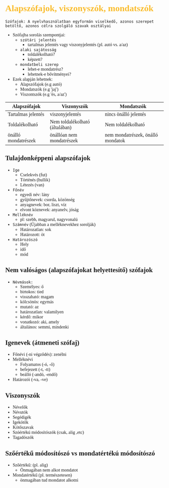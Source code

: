 <span style="font-family:'Cascadia code'">


# <span style="color:#fabd2f"> Alapszófajok, viszonyszók, mondatszók
```
Szófajok: A nyelvhasználatban egyformán viselkedő, azonos szerepet betöltő, azonos célra szolgáló szavak osztályai
```
- Szófajba sorolás szempontjai:
  - `szótári jelentés`
    - tartalmas jelentés vagy viszonyjelentés (pl. autó vs. a/az)
  - `alaki sajátosság`
    - toldalékolható? 
    - képzett?
  - `mondatbeli szerep`
    - lehet-e mondatrész? 
    - lehetnek-e bővítményei?
- Ezek alapján lehetnek:
  - Alapszófajok (e.g autó)
  - Mondatszók (e.g 'jaj')
  - Viszontszók (e.g 'és, a/az')

|Alapszófajok|Viszonyszók|Mondatszók|
|-----|-----|-----|
|Tartalmas jelentés|viszonyjelentés|nincs önálló jelentés|
|Toldalékolható|Nem toldalékolható (általában)|Nem toldalékolható|
|önálló mondatrészek|önállóan nem mondatrészek|nem mondatrészek, önálló mondatok|

## Tulajdonképpeni alapszófajok
- `Ige`
  - Cselekvés (fut)
  - Történés (hullik)
  - Létezés (van)
- `Főnév`
  - egyedi név: lány
  - gyűjtőnevek: csorda, közönség
  - anyagnevek: bor, liszt, víz
  - elvont köznevek: anyanelv, jóság
- `Melléknév`
  - pl: szebb, magyarul, nagyvonalú
- `Számnév` (Újabban a melléknevekhez sorolják)
  - Határozatlan: sok
  - Határozott: öt
- `Határozószó`
  - Hely
  - idő
  - mód
## Nem valóságos (alapszófajokat helyettesítő) szófajok
- `Névmások:`
  - Személyes: ő
  - birtokos: tied
  - visszaható: magam
  - kölcsönös: egymás
  - mutató: az
  - határozatlan: valamilyen
  - kérdő: mikor
  - vonatkozó: aki, amely
  - általános: semmi, mindenki

## Igenevek (átmeneti szófaj)
- Főnévi (-ni végződés): zenélni
- Melléknévi
  - Folyamatos (-ó, -ő)
  - befejezett (-t, -tt)
  - beálló (-andó, -endő)
- Határozói (-va, -ve)

## Viszonyszók
- Névelők
- Névutók
- Segédigék
- Igekötők
- Kötőszavak
- Szóértékú módosítószók (csak, alig ,etc)
- Tagadószók
   
## Szőértékű módosítószó vs mondatértékú módosítószó
- Szőértékű: (pl. alig)
  - Önmagában nem alkot mondatot
- Mondatértékű (pl. természetesen)
  - önmagában tud mondatot alkotni


